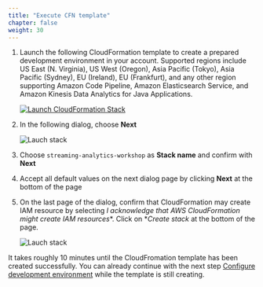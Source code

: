 ```yaml
---
title: "Execute CFN template"
chapter: false
weight: 30
---
```


1. Launch the following CloudFormation template to create a prepared development environment in your account. Supported regions include US East (N. Virginia), US West (Oregon), Asia Pacific (Tokyo), Asia Pacific (Sydney), EU (Ireland), EU (Frankfurt), and any other region supporting Amazon Code Pipeline, Amazon Elasticsearch Service, and Amazon Kinesis Data Analytics for Java Applications.

	[![Launch CloudFormation Stack](https://s3.amazonaws.com/cloudformation-examples/cloudformation-launch-stack.png)](https://console.aws.amazon.com/cloudformation/home#/stacks/new?stackName=streaming-analytics-workshop&templateURL=https://s3.amazonaws.com/shausma-public/public/cfn-templates/streaming-analytics-workshop/StreamingAnalyticsWorkshop.template.json)

1. In the following dialog, choose **Next**

	![Lauch stack](/images/cfn-1-create-stack.png)

1. Choose `streaming-analytics-workshop` as **Stack name** and confirm with **Next**

1. Accept all default values on the next dialog page by clicking **Next** at the bottom of the page

1. On the last page of the dialog, confirm that CloudFormation may create IAM resource by selecting *I acknowledge that AWS CloudFormation might create IAM resources**. Click on **Create stack* at the bottom of the page.

	![Lauch stack](/images/cfn-4-confirm-capabilities.png)

It takes roughly 10 minutes until the CloudFromation template has been created successfully. You can already continue with the next step [Configure development environment](../../configure) while the template is still creating.
